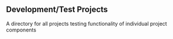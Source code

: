 ## Development/Test Projects

A directory for all projects testing functionality of individual project components